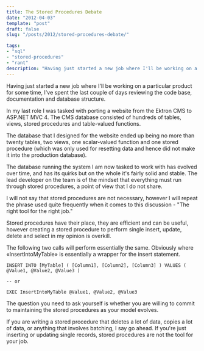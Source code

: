 ```yaml
---
title: The Stored Procedures Debate
date: "2012-04-03"
template: "post"
draft: false
slug: "/posts/2012/stored-procedures-debate/"

tags:
- "sql"
- "stored-procedures"
- "rant"
description: "Having just started a new job where I'll be working on a particular product for some time, I've spent the last couple of days reviewing the code base, documentation and database structure."
---
```

Having just started a new job where I'll be working on a particular product for some time, I've spent the last couple of days reviewing the code base, documentation and database structure.

In my last role I was tasked with porting a website from the Ektron CMS to ASP.NET MVC 4.  The CMS database consisted of hundreds of tables, views, stored procedures and table-valued functions.

The database that I designed for the website ended up being no more than twenty tables, two views, one scalar-valued function and one stored procedure (which was only used for resetting data and hence did not make it into the production database).

The database running the system I am now tasked to work with has evolved over time, and has its quirks but on the whole it's fairly solid and stable.  The lead developer on the team is of the mindset that everything must run through stored procedures, a point of view that I do not share.

I will not say that stored procedures are not necessary, however I will repeat the phrase used quite frequently when it comes to this discussion - "The right tool for the right job."

Stored procedures have their place, they are efficient and can be useful, however creating a stored procedure to perform single insert, update, delete and select in my opinion is overkill.

The following two calls will perform essentially the same.  Obviously where «InsertIntoMyTable» is essentially a wrapper for the insert statement.

    INSERT INTO [MyTable] ( [Column1], [Column2], [Column3] ) VALUES ( @Value1, @Value2, @Value3 )
     
    -- or
     
    EXEC InsertIntoMyTable @Value1, @Value2, @Value3

The question you need to ask yourself is whether you are willing to commit to maintaining the stored procedures as your model evolves.

If you are writing a stored procedure that deletes a lot of data, copies a lot of data, or anything that involves batching, I say go ahead.  If you're just inserting or updating single records, stored procedures are not the tool for your job.